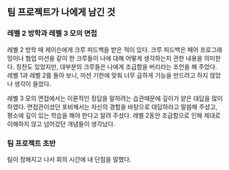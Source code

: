 ## 팀 프로젝트가 나에게 남긴 것
### 레벨 2 방학과 레벨 3 모의 면접
레벨 2 방학 때 제이슨에게 크루 피드백을 받은 적이 있다. 크루 피드백은 페어 프로그래밍이나 협업 미션을 같이 한 크루들이 나에 대해 어떻게 생각하는지 관한 내용을 의미한다. 칭찬도 있었지만,
대부분의 크루들은 나에게 조급함을 버리라는 조언을 해 주었다. 레벨 1과 레벨 2를 돌아 보니, 미션 기한에 맞춰 너무 급하게 기능을 만드려고 하지 않았나 생각이 들었다.  

레벨 3 모의 면접에서는 이론적인 정답을 말하려는 습관때문에 깊이가 얕은 대답을 많이 하였다. 면접관이셨던 포비께서는 자신의 경험을 바탕으로 대답하라고 말씀해 주셨고, 
평소에 깊이 있는 학습을 해야 한다고 알려 주셨다. 레벨 2동안 조급함으로 인해 제대로 이해하지 않고 넘어갔던 개념들이 생각났다.  
  
### 팀 프로젝트 초반
팀이 정해지고 나서 회의 시간에 내 단점을 말했다.
